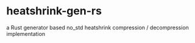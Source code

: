 # heatshrink-gen-rs
a Rust generator based no_std heatshrink compression / decompression implementation 
